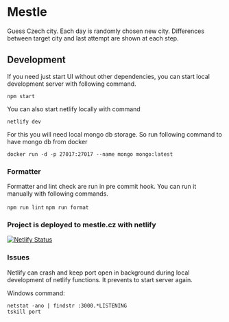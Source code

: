 # Mestle

Guess Czech city. Each day is randomly chosen new city. Differences between target city and last attempt are shown at each step.

## Development

If you need just start UI without other dependencies, you can start local development server with following command.

`npm start`

You can also start netlify locally with command

`netlify dev`

For this you will need local mongo db storage. So run following command to have mongo db from docker

`docker run -d -p 27017:27017 --name mongo mongo:latest`

### Formatter

Formatter and lint check are run in pre commit hook. You can run it manually with following commands.

`npm run lint`
`npm run format`

### Project is deployed to mestle.cz with netlify

[![Netlify Status](https://api.netlify.com/api/v1/badges/9e3e535e-ae8e-482e-afb4-9b416e0881aa/deploy-status)](https://app.netlify.com/sites/lustrous-puffpuff-c8e9da/deploys)

### Issues

Netlify can crash and keep port open in background during local development of netlify functions. It prevents to start server again.

Windows command:

```
netstat -ano | findstr :3000.*LISTENING
tskill port
```
